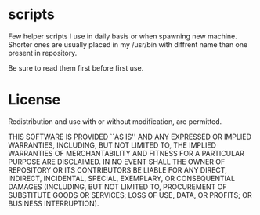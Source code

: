 # scripts

Few helper scripts I use in daily basis or when spawning new machine.
Shorter ones are usually placed in my /usr/bin with diffrent name than one
present in repository.

Be sure to read them first before first use.

# License

Redistribution and use with or without modification, are permitted.

THIS SOFTWARE IS PROVIDED ``AS IS'' AND ANY
EXPRESSED OR IMPLIED WARRANTIES, INCLUDING, BUT NOT LIMITED TO, THE
IMPLIED WARRANTIES OF MERCHANTABILITY AND FITNESS FOR A PARTICULAR
PURPOSE ARE DISCLAIMED. IN NO EVENT SHALL THE OWNER OF REPOSITORY  OR
ITS CONTRIBUTORS BE LIABLE FOR ANY DIRECT, INDIRECT, INCIDENTAL,
SPECIAL, EXEMPLARY, OR CONSEQUENTIAL DAMAGES (INCLUDING, BUT
NOT LIMITED TO, PROCUREMENT OF SUBSTITUTE GOODS OR SERVICES;
LOSS OF USE, DATA, OR PROFITS; OR BUSINESS INTERRUPTION).


